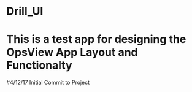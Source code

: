 # Drill_UI
# This is a test app for designing the OpsView App Layout and Functionalty
  #4/12/17 Initial Commit to Project
